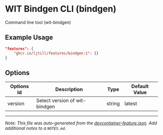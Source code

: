 
# WIT Bindgen CLI (bindgen)

Command line tool (wit-bindgen)

## Example Usage

```json
"features": {
    "ghcr.io/ljtill/features/bindgen:1": {}
}
```

## Options

| Options Id | Description | Type | Default Value |
|-----|-----|-----|-----|
| version | Select version of wit-bindgen | string | latest |



---

_Note: This file was auto-generated from the [devcontainer-feature.json](https://github.com/ljtill/features/blob/main/src/bindgen/devcontainer-feature.json).  Add additional notes to a `NOTES.md`._
